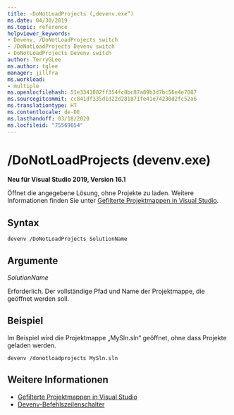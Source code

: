 ```yaml
---
title: -DoNotLoadProjects („devenv.exe“)
ms.date: 04/30/2019
ms.topic: reference
helpviewer_keywords:
- Devenv, /DoNotLoadProjects switch
- /DoNotLoadProjects Devenv switch
- DoNotLoadProjects Devenv switch
author: TerryGLee
ms.author: tglee
manager: jillfra
ms.workload:
- multiple
ms.openlocfilehash: 51e3341082ff354fc8bc87a89b3d7bc56e4e7887
ms.sourcegitcommit: cc841df335d1d22d281871fe41e74238d2fc52a6
ms.translationtype: HT
ms.contentlocale: de-DE
ms.lasthandoff: 03/18/2020
ms.locfileid: "75569854"
---
```

# <a name="donotloadprojects-devenvexe"></a>/DoNotLoadProjects (devenv.exe)

**Neu für Visual Studio 2019, Version 16.1**

Öffnet die angegebene Lösung, ohne Projekte zu laden. Weitere Informationen finden Sie unter [Gefilterte Projektmappen in Visual Studio](../filtered-solutions.md).

## <a name="syntax"></a>Syntax

```shell
devenv /DoNotLoadProjects SolutionName
```

## <a name="arguments"></a>Argumente

*SolutionName*

Erforderlich. Der vollständige Pfad und Name der Projektmappe, die geöffnet werden soll.

## <a name="example"></a>Beispiel

Im Beispiel wird die Projektmappe „MySln.sln“ geöffnet, ohne dass Projekte geladen werden.

```shell
devenv /donotloadprojects MySln.sln
```

## <a name="see-also"></a>Weitere Informationen

- [Gefilterte Projektmappen in Visual Studio](../filtered-solutions.md)
- [Devenv-Befehlszeilenschalter](../../ide/reference/devenv-command-line-switches.md)

